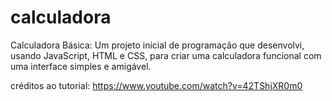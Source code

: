# calculadora
Calculadora Básica: Um projeto inicial de programação que desenvolvi, usando JavaScript, HTML e CSS, para criar uma calculadora funcional com uma interface simples e amigável. 

créditos ao tutorial: 
https://www.youtube.com/watch?v=42TShjXR0m0
